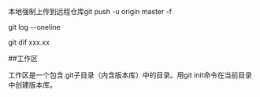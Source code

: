 本地强制上传到远程仓库git push -u origin master -f

git log --oneline

git dif xxx.xx

##工作区

工作区是一个包含.git子目录（内含版本库）中的目录。用git init命令在当前目录中创建版本库。






















